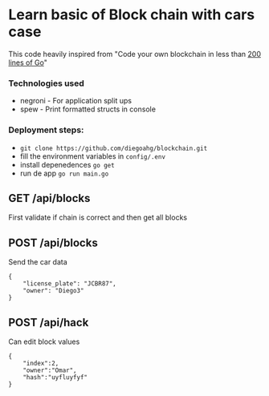 # Learn basic of Block chain with cars case

This code heavily inspired from "Code your own blockchain in less than [200 lines of Go](https://medium.com/@mycoralhealth/code-your-own-blockchain-in-less-than-200-lines-of-go-e296282bcffc)"

### Technologies used

* negroni - For application split ups
* spew - Print formatted structs in  console

### Deployment steps:
- `git clone https://github.com/diegoahg/blockchain.git`
- fill the environment variables in `config/.env`
- install depenedences `go get`
- run de app `go run main.go`

## GET /api/blocks
First validate if chain is correct and then get all blocks

## POST /api/blocks
Send the car data

```
{
	"license_plate": "JCBR87",
	"owner": "Diego3"
}
```

## POST /api/hack
Can edit block values

```
{
	"index":2,
	"owner":"Omar",
	"hash":"uyfluyfyf"
}
```